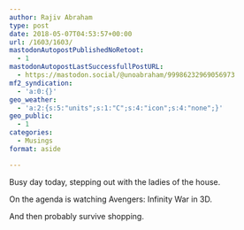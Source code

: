 ```yaml
---
author: Rajiv Abraham
type: post
date: 2018-05-07T04:53:57+00:00
url: /1603/1603/
mastodonAutopostPublishedNoRetoot:
  - 1
mastodonAutopostLastSuccessfullPostURL:
  - https://mastodon.social/@unoabraham/99986232969056973
mf2_syndication:
  - 'a:0:{}'
geo_weather:
  - 'a:2:{s:5:"units";s:1:"C";s:4:"icon";s:4:"none";}'
geo_public:
  - 1
categories:
  - Musings
format: aside

---
```

Busy day today, stepping out with the ladies of the house.

On the agenda is watching Avengers: Infinity War in 3D.

And then probably survive shopping.